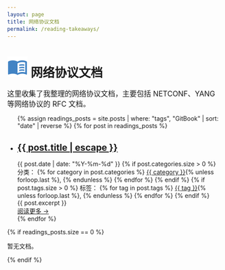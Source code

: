 ```yaml
---
layout: page
title: 网络协议文档
permalink: /reading-takeaways/
---
```


# <img src='/images/icons/reading-takeaways.svg' alt='' class="icon"/>&nbsp;<span class='jump-effect'>网络协议文档</span>

<big>这里收集了我整理的网络协议文档，主要包括 NETCONF、YANG 等网络协议的 RFC 文档。</big>

<ul class="post-list">
  {% assign readings_posts = site.posts | where: "tags", "GitBook" | sort: "date" | reverse %}
  {% for post in readings_posts %}
    <li>
      <h2>
        <a href="{{ post.url | relative_url }}">{{ post.title | escape }}</a>
      </h2>
      <div class="post-meta">
        <span class="post-date">{{ post.date | date: "%Y-%m-%d" }}</span>
        {% if post.categories.size > 0 %}
        <span class="post-categories">
          分类：
          {% for category in post.categories %}
            <a href="/categories/#{{ category | slugify }}">{{ category }}</a>{% unless forloop.last %}, {% endunless %}
          {% endfor %}
        </span>
        {% endif %}
        {% if post.tags.size > 0 %}
        <span class="post-tags">
          标签：
          {% for tag in post.tags %}
            <a href="/tags/#{{ tag | slugify }}">{{ tag }}</a>{% unless forloop.last %}, {% endunless %}
          {% endfor %}
        </span>
        {% endif %}
      </div>
      <div class="post-excerpt">
        {{ post.excerpt }}
      </div>
      <a href="{{ post.url | relative_url }}" class="post-read-more">阅读更多 →</a>
    </li>
  {% endfor %}
</ul>

{% if readings_posts.size == 0 %}
<p>暂无文档。</p>
{% endif %}
